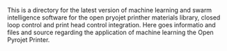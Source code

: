 This is a directory for the latest version of machine learning and swarm intelligence software for the open pryojet printher materials library, closed loop control and print head control integration. 
Here goes informatio and files and source regarding the application of machine learning the Open Pyrojet Printer.
